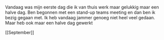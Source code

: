 
Vandaag was mijn eerste dag die ik van thuis werk maar gelukkig maar een halve dag. Ben begonnen met een stand-up teams meeting en dan ben ik bezig gegaan met. Ik heb vandaag jammer genoeg niet heel veel gedaan. Maar heb ook maar een halve dag gewerkt

[[September]]